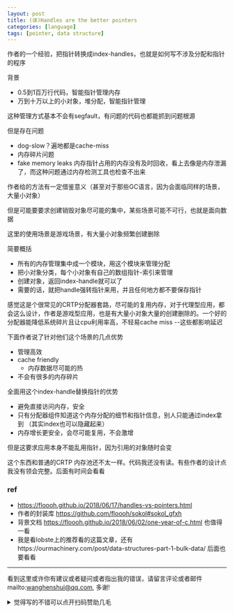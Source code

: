```yaml
---
layout: post
title: (译)Handles are the better pointers
categories: [language]
tags: [pointer, data structure]
---
```


 

作者的一个经验，把指针转换成index-handles，也就是如何写不涉及分配和指针的程序



背景

- 0.5到1百万行代码，智能指针管理内存
- 万到十万以上的小对象，堆分配，智能指针管理

这种管理方式基本不会有segfault，有问题的代码也都能抓到问题根源

但是存在问题

- dog-slow？遍地都是cache-miss
- 内存碎片问题
- fake memory leaks 内存指针占用的内存没有及时回收，看上去像是内存泄漏了，而这种问题通过内存检测工具也检查不出来

作者给的方法有一定借鉴意义（甚至对于那些GC语言，因为会面临同样的场景，大量小对象）

但是可能要要求创建销毁对象尽可能的集中，某些场景可能不可行，也就是面向数据

这里的使用场景是游戏场景，有大量小对象频繁创建删除

简要概括

- 所有的内存管理集中成一个模块，用这个模块来管理分配
- 把小对象分类，每个小对象有自己的数组指针-索引来管理
- 创建对象，返回index-handle就可以了
- 需要的话，就把handle强转指针来用，并且任何地方都不要保存指针

感觉这是个很常见的CRTP分配器套路，尽可能的复用内存，对于代理型应用，都会这么设计，作者是游戏型应用，也是有大量小对象大量的创建删除的。一个好的分配器能降低系统碎片且让cpu利用率高，不轻易cache miss --这些都影响延迟

下面作者说了针对他们这个场景的几点优势

- 管理高效
- cache friendly
  - 内存数据尽可能的热
- 不会有很多的内存碎片

全面用这个index-handle替换指针的优势

- 避免直接访问内存，安全
- 只有分配器组件知道这个内存分配的细节和指针信息，别人只能通过index拿到 （其实index也可以隐藏起来）
- 内存增长更安全，会尽可能复用，不会激增

但是这要求应用本身不能乱用指针，因为引用的对象随时会变



这个东西和普通的CRTP 内存池还不太一样。代码我还没有读。有些作者的设计点我没有领会完整。后面有时间会看看



### ref

- https://floooh.github.io/2018/06/17/handles-vs-pointers.html
- 作者的封装库 https://github.com/floooh/sokol#sokol_gfxh
- 背景文档 https://floooh.github.io/2018/06/02/one-year-of-c.html 也值得一看
- 我是看lobste上的推荐看的这篇文章，还有https://ourmachinery.com/post/data-structures-part-1-bulk-data/ 后面也要看看



---

看到这里或许你有建议或者疑问或者指出我的错误，请留言评论或者邮件mailto:wanghenshui@qq.com, 多谢! 
<details>
<summary>觉得写的不错可以点开扫码赞助几毛</summary>
<img src="https://wanghenshui.github.io/assets/wepay.png" alt="微信转账">
</details>